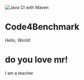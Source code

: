 ![Java CI with Maven](https://github.com/dreaminplus/Code4Benchmark/workflows/Java%20CI%20with%20Maven/badge.svg)
# Code4Benchmark



Hello, World!





# do you love mr!

I am a teacher


